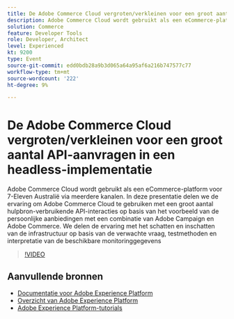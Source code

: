 ```yaml
---
title: De Adobe Commerce Cloud vergroten/verkleinen voor een groot aantal API-aanvragen in een headless-implementatie
description: Adobe Commerce Cloud wordt gebruikt als een eCommerce-platform voor 7-Eleven Australië via meerdere kanalen. In deze presentatie delen we de ervaring om Adobe Commerce Cloud te gebruiken met een groot aantal hulpbron-verbruikende API-interacties op basis van het voorbeeld van de persoonlijke aanbiedingen met een combinatie van Adobe Campaign en Adobe Commerce. We delen ervaringen met het schatten en inschatten van de infrastructuur op basis van de verwachte vraag, testmethoden en interpretatie van de beschikbare monitoringgegevens.
solution: Commerce
feature: Developer Tools
role: Developer, Architect
level: Experienced
kt: 9200
type: Event
source-git-commit: edd0bdb28a9b3d065a64a95af6a216b747577c77
workflow-type: tm+mt
source-wordcount: '222'
ht-degree: 9%

---
```


# De Adobe Commerce Cloud vergroten/verkleinen voor een groot aantal API-aanvragen in een headless-implementatie

Adobe Commerce Cloud wordt gebruikt als een eCommerce-platform voor 7-Eleven Australië via meerdere kanalen. In deze presentatie delen we de ervaring om Adobe Commerce Cloud te gebruiken met een groot aantal hulpbron-verbruikende API-interacties op basis van het voorbeeld van de persoonlijke aanbiedingen met een combinatie van Adobe Campaign en Adobe Commerce. We delen de ervaring met het schatten en inschatten van de infrastructuur op basis van de verwachte vraag, testmethoden en interpretatie van de beschikbare monitoringgegevens

>[!VIDEO](https://video.tv.adobe.com/v/337726/?quality=12&learn=on&hidetitle=true)

## Aanvullende bronnen

- [Documentatie voor Adobe Experience Platform](https://experienceleague.adobe.com/docs/experience-platform.html)
- [Overzicht van Adobe Experience Platform](https://experienceleague.adobe.com/docs/experience-platform/landing/home.html)
- [Adobe Experience Platform-tutorials](https://experienceleague.adobe.com/docs/platform-learn/tutorials/overview.html?lang=nl)
